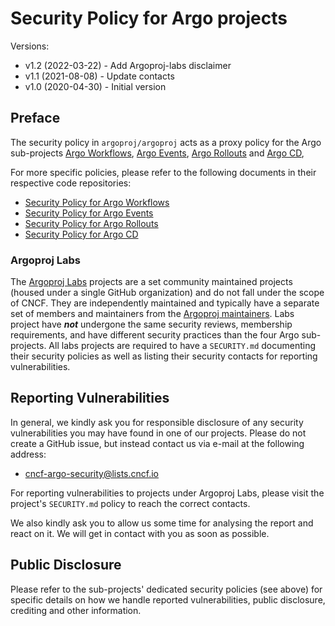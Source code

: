 # Security Policy for Argo projects

Versions:
* v1.2 (2022-03-22) - Add Argoproj-labs disclaimer
* v1.1 (2021-08-08) - Update contacts
* v1.0 (2020-04-30) - Initial version

## Preface

The security policy in `argoproj/argoproj` acts as a proxy policy for the Argo
sub-projects
[Argo Workflows](https://github.com/argoproj/argo-workflows),
[Argo Events](https://github.com/argoproj/argo-events),
[Argo Rollouts](https://github.com/argoproj/argo-rollouts) and
[Argo CD](https://github.com/argoproj/argo-cd),

For more specific policies, please refer to the following documents in their
respective code repositories:

* [Security Policy for Argo Workflows](https://github.com/argoproj/argo-workflows/blob/master/SECURITY.md)
* [Security Policy for Argo Events](https://github.com/argoproj/argo-events/blob/master/SECURITY.md)
* [Security Policy for Argo Rollouts](https://github.com/argoproj/argo-rollouts/blob/master/docs/security.md)
* [Security Policy for Argo CD](https://github.com/argoproj/argo-cd/blob/master/SECURITY.md)

### Argoproj Labs

The [Argoproj Labs](https://github.com/argoproj-labs) projects are a set community maintained projects (housed under a single GitHub organization) and do not fall under the scope of CNCF. They are independently maintained and typically have a separate set of members and maintainers from the [Argoproj maintainers](MAINTAINERS.md). Labs project have  **_not_** undergone the same security reviews, membership requirements, and have different security practices than the four Argo sub-projects. All labs projects are required to have a `SECURITY.md` documenting their security policies as well as listing their security contacts for reporting vulnerabilities. 

## Reporting Vulnerabilities

In general, we kindly ask you for responsible disclosure of any security
vulnerabilities you may have found in one of our projects. Please do not create
a GitHub issue, but instead contact us via e-mail at the following address:

* cncf-argo-security@lists.cncf.io

For reporting vulnerabilities to projects under Argoproj Labs, please visit the project's `SECURITY.md` policy to reach the correct contacts.

We also kindly ask you to allow us some time for analysing the report and react
on it. We will get in contact with you as soon as possible.

## Public Disclosure

Please refer to the sub-projects' dedicated security policies (see above) for
specific details on how we handle reported vulnerabilities, public disclosure,
crediting and other information.
